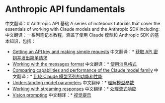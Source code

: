 # Anthropic API fundamentals
中文翻译：# Anthropic API 基础
A series of notebook tutorials that cover the essentials of working with Claude models and the Anthropic SDK including:
中文翻译：一系列笔记本教程，涵盖了使用 Claude 模型和 Anthropic SDK 的基本知识，包括：

* [Getting an API key and making simple requests](./01_getting_started.ipynb)
中文翻译：* [获取 API 密钥并发出简单请求](./01_getting_started.ipynb)
* [Working with the messages format](./02_messages_format.ipynb)
中文翻译：* [使用消息格式](./02_messages_format.ipynb)
* [Comparing capabilities and performance of the Claude model family](./03_models.ipynb)
中文翻译：* [比较 Claude 模型系列的功能和性能](./03_models.ipynb)
* [Understanding model parameters](./04_parameters.ipynb)
中文翻译：* [理解模型参数](./04_parameters.ipynb)
* [Working with streaming responses](./05_Streaming.ipynb)
中文翻译：* [处理流式响应](./05_Streaming.ipynb)
* [Vision prompting](./06_vision.ipynb)
中文翻译：* [视觉提示](./06_vision.ipynb)
